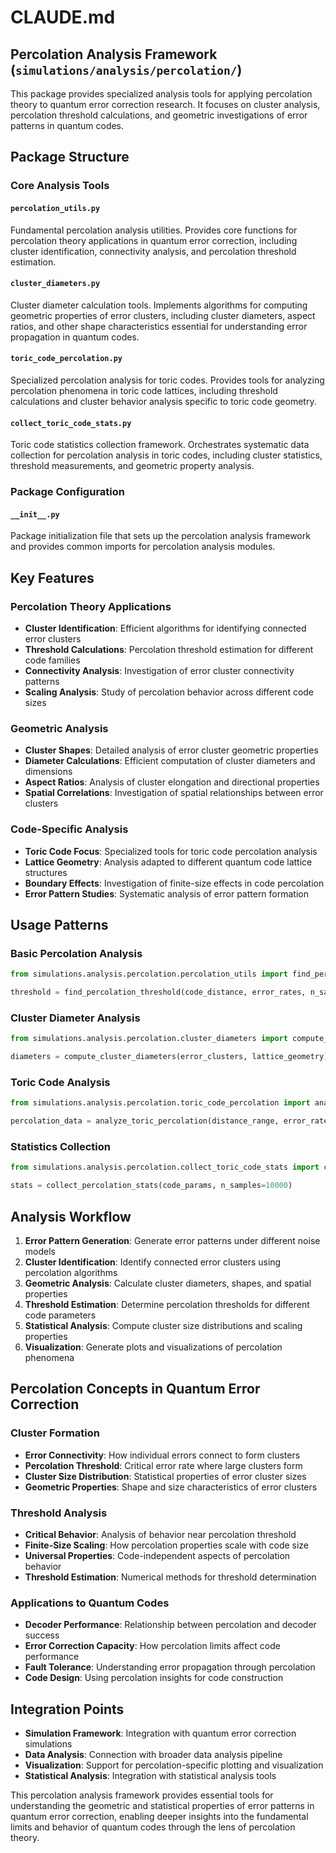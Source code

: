 # CLAUDE.md

## Percolation Analysis Framework (`simulations/analysis/percolation/`)

This package provides specialized analysis tools for applying percolation theory to quantum error correction research. It focuses on cluster analysis, percolation threshold calculations, and geometric investigations of error patterns in quantum codes.

## Package Structure

### Core Analysis Tools

#### `percolation_utils.py`
Fundamental percolation analysis utilities. Provides core functions for percolation theory applications in quantum error correction, including cluster identification, connectivity analysis, and percolation threshold estimation.

#### `cluster_diameters.py`
Cluster diameter calculation tools. Implements algorithms for computing geometric properties of error clusters, including cluster diameters, aspect ratios, and other shape characteristics essential for understanding error propagation in quantum codes.

#### `toric_code_percolation.py`
Specialized percolation analysis for toric codes. Provides tools for analyzing percolation phenomena in toric code lattices, including threshold calculations and cluster behavior analysis specific to toric code geometry.

#### `collect_toric_code_stats.py`
Toric code statistics collection framework. Orchestrates systematic data collection for percolation analysis in toric codes, including cluster statistics, threshold measurements, and geometric property analysis.

### Package Configuration

#### `__init__.py`
Package initialization file that sets up the percolation analysis framework and provides common imports for percolation analysis modules.

## Key Features

### Percolation Theory Applications
- **Cluster Identification**: Efficient algorithms for identifying connected error clusters
- **Threshold Calculations**: Percolation threshold estimation for different code families
- **Connectivity Analysis**: Investigation of error cluster connectivity patterns
- **Scaling Analysis**: Study of percolation behavior across different code sizes

### Geometric Analysis
- **Cluster Shapes**: Detailed analysis of error cluster geometric properties
- **Diameter Calculations**: Efficient computation of cluster diameters and dimensions
- **Aspect Ratios**: Analysis of cluster elongation and directional properties
- **Spatial Correlations**: Investigation of spatial relationships between error clusters

### Code-Specific Analysis
- **Toric Code Focus**: Specialized tools for toric code percolation analysis
- **Lattice Geometry**: Analysis adapted to different quantum code lattice structures
- **Boundary Effects**: Investigation of finite-size effects in code percolation
- **Error Pattern Studies**: Systematic analysis of error pattern formation

## Usage Patterns

### Basic Percolation Analysis
```python
from simulations.analysis.percolation.percolation_utils import find_percolation_threshold

threshold = find_percolation_threshold(code_distance, error_rates, n_samples)
```

### Cluster Diameter Analysis
```python
from simulations.analysis.percolation.cluster_diameters import compute_cluster_diameters

diameters = compute_cluster_diameters(error_clusters, lattice_geometry)
```

### Toric Code Analysis
```python
from simulations.analysis.percolation.toric_code_percolation import analyze_toric_percolation

percolation_data = analyze_toric_percolation(distance_range, error_rates)
```

### Statistics Collection
```python
from simulations.analysis.percolation.collect_toric_code_stats import collect_percolation_stats

stats = collect_percolation_stats(code_params, n_samples=10000)
```

## Analysis Workflow

1. **Error Pattern Generation**: Generate error patterns under different noise models
2. **Cluster Identification**: Identify connected error clusters using percolation algorithms
3. **Geometric Analysis**: Calculate cluster diameters, shapes, and spatial properties
4. **Threshold Estimation**: Determine percolation thresholds for different code parameters
5. **Statistical Analysis**: Compute cluster size distributions and scaling properties
6. **Visualization**: Generate plots and visualizations of percolation phenomena

## Percolation Concepts in Quantum Error Correction

### Cluster Formation
- **Error Connectivity**: How individual errors connect to form clusters
- **Percolation Threshold**: Critical error rate where large clusters form
- **Cluster Size Distribution**: Statistical properties of error cluster sizes
- **Geometric Properties**: Shape and size characteristics of error clusters

### Threshold Analysis
- **Critical Behavior**: Analysis of behavior near percolation threshold
- **Finite-Size Scaling**: How percolation properties scale with code size
- **Universal Properties**: Code-independent aspects of percolation behavior
- **Threshold Estimation**: Numerical methods for threshold determination

### Applications to Quantum Codes
- **Decoder Performance**: Relationship between percolation and decoder success
- **Error Correction Capacity**: How percolation limits affect code performance
- **Fault Tolerance**: Understanding error propagation through percolation
- **Code Design**: Using percolation insights for code construction

## Integration Points

- **Simulation Framework**: Integration with quantum error correction simulations
- **Data Analysis**: Connection with broader data analysis pipeline
- **Visualization**: Support for percolation-specific plotting and visualization
- **Statistical Analysis**: Integration with statistical analysis tools

This percolation analysis framework provides essential tools for understanding the geometric and statistical properties of error patterns in quantum error correction, enabling deeper insights into the fundamental limits and behavior of quantum codes through the lens of percolation theory.